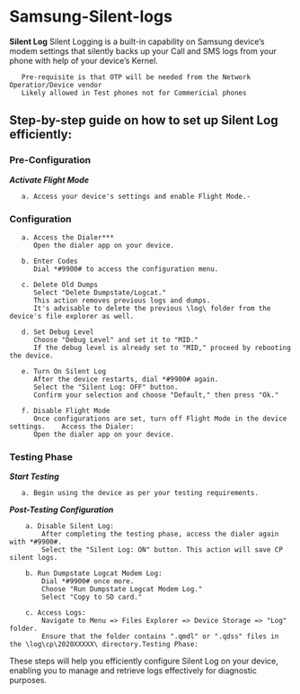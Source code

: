 # Samsung-Silent-logs

**Silent Log** Silent Logging is a built-in capability on Samsung device’s modem settings that silently backs up your Call and SMS logs from your phone with help of your device’s Kernel.
```
   Pre-requisite is that OTP will be needed from the Network Operatior/Device vendor
   Likely allowed in Test phones not for Commericial phones
```
## Step-by-step guide on how to set up Silent Log efficiently:

### Pre-Configuration

***Activate Flight Mode***
    
```
   a. Access your device's settings and enable Flight Mode.-
```

### Configuration
```
   a. Access the Dialer***
      Open the dialer app on your device.

   b. Enter Codes
      Dial *#9900# to access the configuration menu.

   c. Delete Old Dumps
      Select "Delete Dumpstate/Logcat."
      This action removes previous logs and dumps.
      It's advisable to delete the previous \log\ folder from the device's file explorer as well.

   d. Set Debug Level
      Choose "Debug Level" and set it to "MID."
      If the debug level is already set to "MID," proceed by rebooting the device.

   e. Turn On Silent Log
      After the device restarts, dial *#9900# again.
      Select the "Silent Log: OFF" button.
      Confirm your selection and choose "Default," then press "Ok."

   f. Disable Flight Mode
      Once configurations are set, turn off Flight Mode in the device settings.    Access the Dialer:
      Open the dialer app on your device.
```
### Testing Phase

***Start Testing***
```   
   a. Begin using the device as per your testing requirements.
```
***Post-Testing Configuration***
```
    a. Disable Silent Log:
        After completing the testing phase, access the dialer again with *#9900#.
        Select the "Silent Log: ON" button. This action will save CP silent logs.

    b. Run Dumpstate Logcat Modem Log:
        Dial *#9900# once more.
        Choose "Run Dumpstate Logcat Modem Log."
        Select "Copy to SD card."

    c. Access Logs:
        Navigate to Menu => Files Explorer => Device Storage => "Log" folder.
        Ensure that the folder contains ".qmdl" or ".qdss" files in the \log\cp\2020XXXXX\ directory.Testing Phase:
```

These steps will help you efficiently configure Silent Log on your device, enabling you to manage and retrieve logs effectively for diagnostic purposes.

